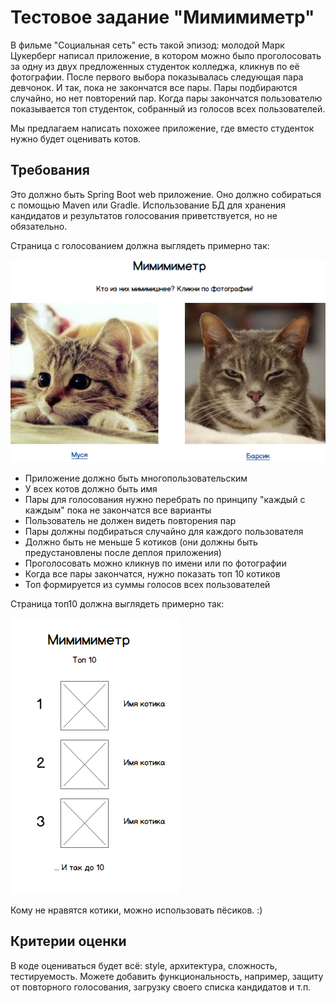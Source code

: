 # Тестовое задание "Мимимиметр"
В фильме "Социальная сеть" есть такой эпизод: молодой Марк Цукерберг написал приложение, в котором можно было проголосовать за одну из двух предложенных студенток колледжа, кликнув по её фотографии. После первого выбора показывалась следующая пара девчонок. И так, пока не закончатся все пары. Пары подбираются случайно, но нет повторений пар.
Когда пары закончатся пользователю показывается топ студенток, собранный из голосов всех пользователей.

Мы предлагаем написать похожее приложение, где вместо студенток нужно будет оценивать котов.

## Требования

Это должно быть Spring Boot web приложение.
Оно должно собираться с помощью Maven или Gradle.
Использование БД для хранения кандидатов и результатов голосования приветствуется, но не обязательно.

Страница с голосованием должна выглядеть примерно так:

![Пример формы голосования](mockup1.png)

- Приложение должно быть многопользовательским
- У всех котов должно быть имя
- Пары для голосования нужно перебрать по принципу "каждый с каждым" пока не закончатся все варианты
- Пользователь не должен видеть повторения пар
- Пары должны подбираться случайно для каждого пользователя
- Должно быть не меньше 5 котиков (они должны быть предустановлены после деплоя приложения)
- Проголосовать можно кликнув по имени или по фотографии
- Когда все пары закончатся, нужно показать топ 10 котиков
- Топ формируется из суммы голосов всех пользователей

Страница топ10 должна выглядеть примерно так:

![Пример топа](mockup_2.png)

Кому не нравятся котики, можно использовать пёсиков. :)

## Критерии оценки

В коде оцениваться будет всё: style, архитектура, сложность, тестируемость.
Можете добавить функциональность, например, защиту от повторного голосования, загрузку своего списка кандидатов и т.п.
